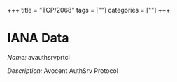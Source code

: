 +++
title = "TCP/2068"
tags = [""]
categories = [""]
+++

# IANA Data

_Name:_ avauthsrvprtcl

_Description:_ Avocent AuthSrv Protocol

